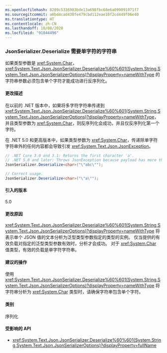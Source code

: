 ```yaml
---
ms.openlocfilehash: 8209c5336983bde13a698fbc68e6a099091071f7
ms.sourcegitcommit: a6bd4cad438fe479cbd112eae10f2cd449f06e40
ms.translationtype: HT
ms.contentlocale: zh-CN
ms.lasthandoff: 10/08/2020
ms.locfileid: "91844496"
---
```

### <a name="jsonserializerdeserialize-requires-single-character-string"></a>JsonSerializer.Deserialize 需要单字符的字符串

如果类型参数是 <xref:System.Char>，<xref:System.Text.Json.JsonSerializer.Deserialize%60%601(System.String,System.Text.Json.JsonSerializerOptions)?displayProperty=nameWithType> 的字符串参数必须包含单个字符才能成功进行反序列化。

#### <a name="change-description"></a>更改描述

在以前的 .NET 版本中，如果将多字符字符串传递到 <xref:System.Text.Json.JsonSerializer.Deserialize%60%601(System.String,System.Text.Json.JsonSerializerOptions)?displayProperty=nameWithType>，并且类型参数为 <xref:System.Char>，则反序列化会成功，并且仅反序列化第一个字符。

在 .NET 5.0 和更高版本中，如果类型参数为 <xref:System.Char>，传递除单字符字符串外的任何内容都会导致引发 <xref:System.Text.Json.JsonException>。

```csharp
// .NET Core 3.0 and 3.1: Returns the first character 'a'.
// .NET 5.0 and later: Throws JsonException because payload has more than one character.
JsonSerializer.Deserialize<char>("\"abc\"");

// Correct usage.
JsonSerializer.Deserialize<char>("\"a\"");
```

#### <a name="version-introduced"></a>引入的版本

5.0

#### <a name="reason-for-change"></a>更改原因

<xref:System.Text.Json.JsonSerializer.Deserialize%60%601(System.String,System.Text.Json.JsonSerializerOptions)?displayProperty=nameWithType> 将表示单个 JSON 值的文本分析为泛型类型参数指定的类型的实例。 仅当提供的有效负载对指定的泛型类型参数有效时，分析才会成功。 对于 <xref:System.Char> 值类型，有效的负载是单字符字符串。

#### <a name="recommended-action"></a>建议的操作

使用 <xref:System.Text.Json.JsonSerializer.Deserialize%60%601(System.String,System.Text.Json.JsonSerializerOptions)?displayProperty=nameWithType> 将字符串分析为 <xref:System.Char> 类型时，请确保字符串包含单个字符。

#### <a name="category"></a>类别

序列化

#### <a name="affected-apis"></a>受影响的 API

- <xref:System.Text.Json.JsonSerializer.Deserialize%60%601(System.String,System.Text.Json.JsonSerializerOptions)?displayProperty=fullName>

<!--

#### Affected APIs

- `M:System.Text.Json.JsonSerializer.Deserialize``1(System.String,System.Text.Json.JsonSerializerOptions)`

-->
